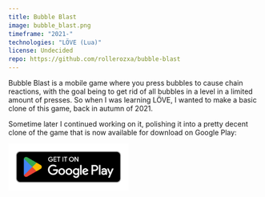 ```yaml
---
title: Bubble Blast
image: bubble_blast.png
timeframe: "2021-"
technologies: "LÖVE (Lua)"
license: Undecided
repo: https://github.com/rollerozxa/bubble-blast
---
```


Bubble Blast is a mobile game where you press bubbles to cause chain reactions, with the goal being to get rid of all bubbles in a level in a limited amount of presses. So when I was learning LÖVE, I wanted to make a basic clone of this game, back in autumn of 2021.

Sometime later I continued working on it, polishing it into a pretty decent clone of the game that is now available for download on Google Play:

<a href='https://play.google.com/store/apps/details?id=se.voxelmanip.bubbleblast'>
	<img alt='Get it on Google Play' src='/assets/en_badge_web_generic.png' width="240">
</a>
